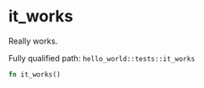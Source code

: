 # it_works

Really works.

Fully qualified path: `hello_world::tests::it_works`

```rust
fn it_works()
```

